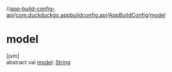 //[app-build-config-api](../../../index.md)/[com.duckduckgo.appbuildconfig.api](../index.md)/[AppBuildConfig](index.md)/[model](model.md)

# model

[jvm]\
abstract val [model](model.md): [String](https://kotlinlang.org/api/latest/jvm/stdlib/kotlin/-string/index.html)
